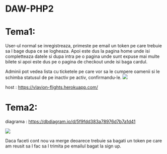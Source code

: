 # DAW-PHP2

<h1>Tema1:</h1>

User-ul normal se inregistreaza, primeste pe email un token pe care trebuie sa l bage dupa ce se logheaza. Apoi este dus la pagina home unde isi completteaza datele si dupa intra pe o pagina
unde sunt expuse mai multe bilete si apoi este dus pe o pagina de checkout unde isi baga cardul.

Adminii pot vedea lista cu ticketele pe care vor sa le cumpere oamenii si le schimba statusul de pe inactiv pe activ, confirmandu-le.
<img src="https://i.imgur.com/ZdZDf2v.png">

host : https://vlavion-flights.herokuapp.com/

<h1>Tema2:</h1>

diagrama : https://dbdiagram.io/d/5f9fdd383a78976d7b7a1d41

<img src="https://i.imgur.com/YLDfb6L.png">


Daca faceti cont nou va merge deoarece trebuie sa bagati un token pe care am reusit sa l fac sa l trimita pe emailul bagat la sign up.

